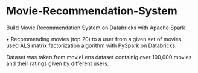 # Movie-Recommendation-System
Build Movie Recommendation System on Databricks with Apache Spark

•	Recommending movies (top 20) to a user from a given set of movies, used ALS matrix factorization algorithm with PySpark on Databricks.

Dataset was taken from movieLens dataset containig over 100,000 movies and their ratings given by different users.

